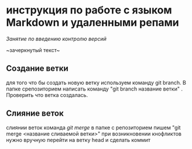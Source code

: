 # инструкция по работе с языком Markdown и удаленными репами
*Занятие по введению контролю версий*

~зачеркнутый текст~













## Создание ветки
для того что бы создать новую ветку используем команду git branch. В папке срепозиторием написать команду "git branch название ветки"  . Проверить что ветка создалась.




## Слияние веток
слиянии веток команда *git merge* в папке с репозиторием пишем "git merge <название сливаемой ветки>" при возникновении кнофликтов нужно вручную перейти на ветку head и сделать коммит 
